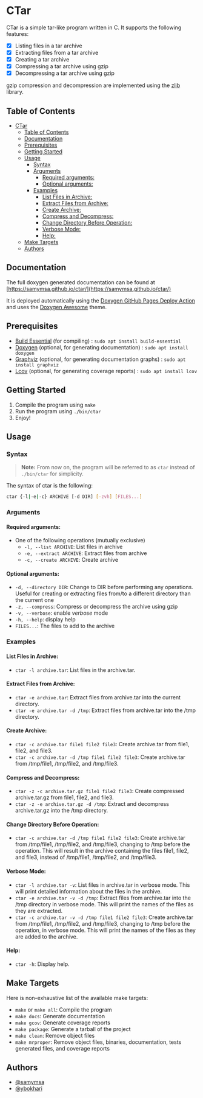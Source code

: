 # CTar

CTar is a simple tar-like program written in C. It supports the following features:
- [x] Listing files in a tar archive
- [x] Extracting files from a tar archive
- [x] Creating a tar archive
- [x] Compressing a tar archive using gzip
- [x] Decompressing a tar archive using gzip

gzip compression and decompression are implemented using the [zlib](https://github.com/madler/zlib/tree/master) library.

## Table of Contents

- [CTar](#ctar)
  - [Table of Contents](#table-of-contents)
  - [Documentation](#documentation)
  - [Prerequisites](#prerequisites)
  - [Getting Started](#getting-started)
  - [Usage](#usage)
    - [Syntax](#syntax)
    - [Arguments](#arguments)
      - [Required arguments:](#required-arguments)
      - [Optional arguments:](#optional-arguments)
    - [Examples](#examples)
      - [List Files in Archive:](#list-files-in-archive)
      - [Extract Files from Archive:](#extract-files-from-archive)
      - [Create Archive:](#create-archive)
      - [Compress and Decompress:](#compress-and-decompress)
      - [Change Directory Before Operation:](#change-directory-before-operation)
      - [Verbose Mode:](#verbose-mode)
      - [Help:](#help)
  - [Make Targets](#make-targets)
  - [Authors](#authors)


## Documentation

The full doxygen generated documentation can be found at [https://samymsa.github.io/ctar/](https://samymsa.github.io/ctar/)

It is deployed automatically using the [Doxygen GitHub Pages Deploy Action](https://github.com/marketplace/actions/doxygen-github-pages-deploy-action) and uses the [Doxygen Awesome](https://github.com/jothepro/doxygen-awesome-css) theme.

## Prerequisites

- [Build Essential](https://packages.ubuntu.com/focal/build-essential) (for compiling) : `sudo apt install build-essential`
- [Doxygen](https://packages.ubuntu.com/focal/doxygen) (optional, for generating documentation) : `sudo apt install doxygen`
- [Graphviz](https://packages.ubuntu.com/focal/graphviz) (optional, for generating documentation graphs) : `sudo apt install graphviz`
- [Lcov](https://packages.ubuntu.com/focal/lcov) (optional, for generating coverage reports) : `sudo apt install lcov`


## Getting Started

1. Compile the program using `make`
2. Run the program using `./bin/ctar`
3. Enjoy!

## Usage

### Syntax
> **Note:** From now on, the program will be referred to as `ctar` instead of `./bin/ctar` for simplicity.

The syntax of ctar is the following:

```bash
ctar {-l|-e|-c} ARCHIVE [-d DIR] [-zvh] [FILES...]
```

### Arguments
#### Required arguments:
- One of the following operations (mutually exclusive)
  - `-l, --list ARCHIVE`: List files in archive
  - `-e, --extract ARCHIVE`: Extract files from archive
  - `-c, --create ARCHIVE`: Create archive

#### Optional arguments:
- `-d, --directory DIR`: Change to DIR before performing any operations. Useful for creating or extracting files from/to a different directory than the current one
- `-z, --compress`: Compress or decompress the archive using gzip
- `-v, --verbose`: enable *verbose* mode
- `-h, --help`: display help
- `FILES...`: The files to add to the archive

### Examples
#### List Files in Archive:
- `ctar -l archive.tar`: List files in the archive.tar.

#### Extract Files from Archive:
- `ctar -e archive.tar`: Extract files from archive.tar into the current directory.
- `ctar -e archive.tar -d /tmp`: Extract files from archive.tar into the /tmp directory.

#### Create Archive:
- `ctar -c archive.tar file1 file2 file3`: Create archive.tar from file1, file2, and file3.
- `ctar -c archive.tar -d /tmp file1 file2 file3`: Create archive.tar from /tmp/file1, /tmp/file2, and /tmp/file3.

#### Compress and Decompress:
- `ctar -z -c archive.tar.gz file1 file2 file3`: Create compressed archive.tar.gz from file1, file2, and file3.
- `ctar -z -e archive.tar.gz -d /tmp`: Extract and decompress archive.tar.gz into the /tmp directory.

#### Change Directory Before Operation:
- `ctar -c archive.tar -d /tmp file1 file2 file3`: Create archive.tar from /tmp/file1, /tmp/file2, and /tmp/file3, changing to /tmp before the operation. This will result in the archive containing the files file1, file2, and file3, instead of /tmp/file1, /tmp/file2, and /tmp/file3.

#### Verbose Mode:
- `ctar -l archive.tar -v`: List files in archive.tar in verbose mode. This will print detailed information about the files in the archive.
- `ctar -e archive.tar -v -d /tmp`: Extract files from archive.tar into the /tmp directory in verbose mode. This will print the names of the files as they are extracted.
- `ctar -c archive.tar -v -d /tmp file1 file2 file3`: Create archive.tar from /tmp/file1, /tmp/file2, and /tmp/file3, changing to /tmp before the operation, in verbose mode. This will print the names of the files as they are added to the archive.

#### Help:
- `ctar -h`: Display help.

## Make Targets

Here is non-exhaustive list of the available make targets:

- `make` or `make all`: Compile the program
- `make docs`: Generate documentation
- `make gcov`: Generate coverage reports
- `make package`: Generate a tarball of the project
- `make clean`: Remove object files
- `make mrproper`: Remove object files, binaries, documentation, tests generated files, and coverage reports

## Authors

- [@samymsa](https://www.github.com/samymsa)
- [@ybokhari](https://www.github.com/ybokhari)
